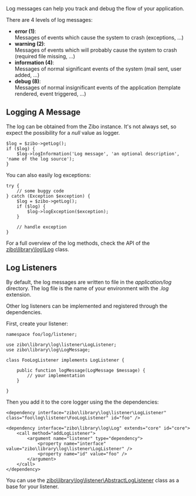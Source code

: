 Log messages can help you track and debug the flow of your application.

There are 4 levels of log messages:

* __error (1)__:    
Messages of events which cause the system to crash (exceptions, ...)
* __warning (2)__:   
Messages of events which will probably cause the system to crash (required file missing, ...)
* __information (4)__:  
Messages of normal significant events of the system (mail sent, user added, ...)
* __debug (8)__:  
Messages of normal insignificant events of the application (template rendered, event triggered, ...)

## Logging A Message

The log can be obtained from the Zibo instance. 
It's not always set, so expect the possibility for a _null_ value as logger.

    $log = $zibo->getLog();
    if ($log) {
        $log->logInformation('Log message', 'an optional description', 'name of the log source');
    }
    
You can also easily log exceptions:

    try {
        // some buggy code
    } catch (Exception $exception) {
        $log = $zibo->getLog();
        if ($log) {
            $log->logException($exception);
        }
        
        // handle exception
    }

For a full overview of the log methods, check the API of the [zibo\library\log\Log](/api/class/zibo/library/log/Log) class.

## Log Listeners

By default, the log messages are written to file in the _application/log_ directory.
The log file is the name of your environment with the _.log_ extension.

Other log listeners can be implemented and registered through the dependencies.

First, create your listener:

    namespace foo/log/listener;

    use zibo\library\log\listener\LogListener;
    use zibo\library\log\LogMessage;

    class FooLogListener implements LogListener {
        
        public function logMessage(LogMessage $message) {
            // your implementation
        }
        
    }
    
Then you add it to the core logger using the the dependencies:

    <dependency interface="zibo\library\log\listener\LogListener" class="foo\log\listener\FooLogListener" id="foo" />

    <dependency interface="zibo\library\log\Log" extends="core" id="core">
        <call method="addLogListener">
            <argument name="listener" type="dependency">
                <property name="interface" value="zibo\library\log\listener\LogListener" />
                <property name="id" value="foo" />
            </argument>
        </call>
    </dependency> 
    
You can use the [zibo\library\log\listener\AbstractLogListener](/api/class/zibo/library/log/listener/AbstractLogListener) class as a base for your listener.    